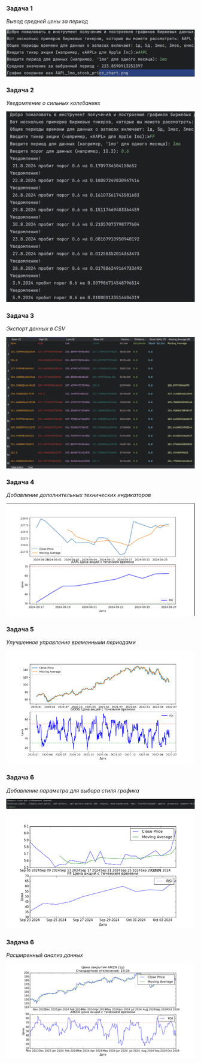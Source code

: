 ### Задача 1
_Вывод средней цены за период_

![alt text](./images_for_pr_1_readme/ex_task1.png)

### Задача 2
_Уведомление о сильных колебаниях_

![alt text](./images_for_pr_1_readme/ex_task2.png)

### Задача 3
_Экспорт данных в CSV_

![alt text](./images_for_pr_1_readme/ex_task3.png)

### Задача 4
_Добавление дополнительных технических индикаторов_

![alt text](./images_for_pr_1_readme/ex_task4.png)

### Задача 5
_Улучшенное управление временными периодами_

![alt text](./images_for_pr_1_readme/ex_task5.png)

### Задача 6
_Добавление параметра для выбора стиля графика_

![alt text](./images_for_pr_1_readme/ex_task6_1.png)

![alt text](./images_for_pr_1_readme/ex_task6_2.png)

### Задача 6
_Расширенный анализ данных_

![alt text](./images_for_pr_1_readme/ex_task7.png)


